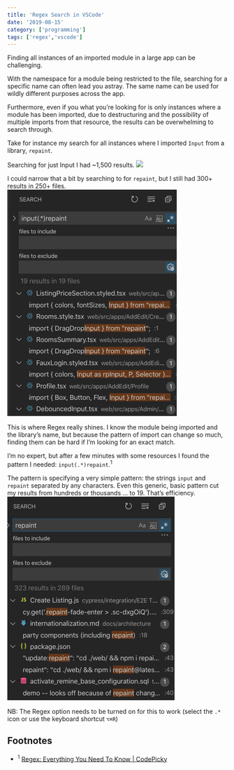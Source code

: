 ```yaml
---
title: 'Regex Search in VSCode'
date: '2019-08-15'
category: ['programming']
tags: ['regex','vscode']
---
```


Finding all instances of an imported module in a large app can be challenging.

With the namespace for a module being restricted to the file, searching for a specific name can often lead you astray. The same name can be used for wildly different purposes across the app.

Furthermore, even if you what you’re looking for is only instances where a module has been imported, due to destructuring and the possibility of multiple imports from that resource, the results can be overwhelming to search through.

Take for instance my search for all instances where I imported `Input` from a library, `repaint`.

Searching for just Input I had ~1,500 results.
![](./input-reseults-1500.png)

I could narrow that a bit by searching to for `repaint`, but I still had 300+ results in 250+ files.
![](./regex-results-19.png)

This is where Regex really shines. I know the module being imported and the library’s name, but because the pattern of import can change so much, finding them can be hard if I’m looking for an exact match.

I’m no expert, but after a few minutes with some resources I found the pattern I needed: `input(.*)repaint`.<sup>1</sup>

The pattern is specifying a very simple pattern: the strings  `input` and `repaint` separated by any characters. Even this generic, basic pattern cut my results from hundreds or thousands … to 19. That’s efficiency.
![](./repaint-results-323.png)

NB: The Regex option needs to be turned on for this to work (select the  `.*` icon or use the keyboard shortcut `⌥⌘R`)

## Footnotes
* <sup>1</sup> [Regex: Everything You Need To Know | CodePicky](https://www.codepicky.com/regex/)
